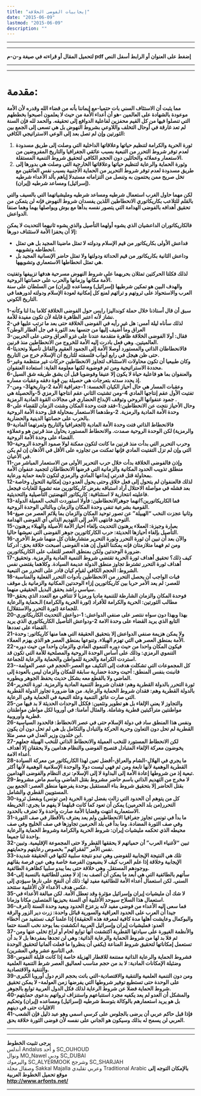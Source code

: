 ```yaml
---
title: "إيجابيات الفوضى الخلاقة"
date: "2015-06-09"
lastmod: "2015-06-09"
description: ""
---
```

---

---

**لتحميل المقال أو قراءته في صيغة و-ن-م pdf إضغط على العنوان أو الرابط أسفل النص**

---



---

# مقدمة:

**مما يثبت أن الاستئاف السني بات حتميا-مع إيماننا بأنه من قضاء الله وقدره لأن الأمة موعودة بالشهادة على العالمين -هو أن أعداء الأمة من حيث لا يعلمون أصبحوا بخططهم التي تنصلوا فيها من كل القيم محفزين لفاعلية الدوافع إلى تحقيقه. والحمد لله فإن السنة لم تعد غارقة في أوحال التخلف واللاوعي بشروط النهوض بل هي تسعى إلى الجمع بين الثورتين وإن لم تصل بعد إلى الوعي الاستراتيجي الكافي:**

1. **ثورة الحرية والكرامة لتنظيم حياتها وعلاقاتها الداخلية التي وصلت إلى طريق مسدودة لعدم توفر شروط التحرر من التبعية بسبب عائقي الجغرافيا والتاريخ المفروضين من الاستعمار وعملائه والحائلين دون الحجم الكافي لتحقيق شروط التنمية المستقلة.**
2. **وثورة الحماية والرعاية لتنظيم حياتها وعلاقاتها الخارجية التي وصلت هي بدورها إلى طريق مسدودة لعدم توفر شروط التحرير من الحماية الأجنبية بسبب نفس العائقين مع تخل صريح ممن يحتمون به وتنصل من التزاماته مستبدلا إياهم بألد الأعداء شرطيه (إسرائيل) ومساعد شرطيه (إيران).**

**لكن مهما حاول الغرب استعمال شرطيه ومساعد شرطيه ومليشياتهما التي بالسيف والتي بالقلم للتلاعب بكاريكاتوري الانحطاطين اللذين يفسدان شروط النهوض فإنه لن يتمكن من تحقيق أهدافه بالفوضى الهدامة التي يتصور نفسه بدأها مع بوش ويواصلها بهما وهما صنفا الدواعش.**

**فالكاريكاتوران الداعشيان الذي يشوه أولهما التأصيل والذي يشوه ثانيهما التحديث لا يمكن إلا أن يحفزا الأمة لاستئناف دورها:**

* **فداعش الأولى بكاريكاتور من قيم الإسلام ودولته لا تمثل ماضينا المجيد بل هي تمثل انحطاطه وتشويهه.**
* **وداعش الثانية بكاريكاتور من قيم الحداثة ودولتها ولا تمثل حاضر الإنسانية المجيد بل هي تمثل انحطاطها الاستعماري وتشويهها.**

**لذلك فكلتا الحركتين تمثلان بحربهما على شروط النهوض مسرحية هدفها تزييفها وتفتيت الأمة مكانها وزمانها والحرب على حصانتها الروحية.  
والهدف البين هو تمكين شرطيها (إسرائيل) ومساعده (إيران) من السلطان على سنة العرب والاستحواذ على ثروتهم و تراثهم لمنع كل إمكانية لعودة الإسلام ودولته لدورهما في التاريخ الكوني.**

**1-سبق أن قال أستاذنا خلال حملة كونداليزا رايس حول الفوضى الخلاقة كلاما بدا لنا وكأنه نشاز لأنه اعتبر الظاهرة قابلة لأن تكون مفيدة للأمة.  
2-لذلك سأناه ليلة أمس: هل غير رأيه في الفوضى الخلاقة حتى بعد ما ترتب عليها في العراق وما أضيف إليها من جنسها بعد الثورة في جل أقطار الوطن؟  
3-فقال: أولا الفوضى الخلاقة ظاهرة متقدمة عندنا على غزو العراق وحتى على الحربين العالميتين. وهي فعل بادرت إليه الأمة للخروج من الانحطاطين منذ قرنين.  
4-فالانحطاطان الذاتي والمستورد أوصلا الأمة إلى الجمود العقيم والقاتل تأصيلا وتحديثا حتى ظن هيجل في رابع أبواب فلسفته للتاريخ أن الإسلام خرج من التاريخ.  
5-وكان طبيعيا أن تكون محاولات الاستئناف لتجاوز الانحطاطين حركات غير منتظمة وغير محددة الاستراتيجية ومن ثم فوضوية لكنها معلومة الغاية: استعادة العنفوان.  
6-والعنفوان بما هو فاعلية حياة لا يكون إلا عنيفا وفوضويا قبل أن يشق طريقه شق السيل إذ يحدد سدته بتعرجات هي حصيلة بين قوة دفقه وعقبات مساره.  
7-وعقبات المسار هي حال أحياز الكيان الخمسة: 1-جغرافية الأمة 2-وتاريخها3- ومن تفتيت الأول عقم إنتاجها المادي 4-ومن تشتيت الثاني عقم انتاجها الرمزي 5-والحصيلة هي جمود عنفوانها الروحي وتوقف الإبداع الحضاري في مجالات القوة المادية الرمزية .  
8-وحال الأحياز نتجت عن الانحطاطين:1-فقد فتت وحدة المكان وشتت الزمان للقضاء على وحدة الأمة المادية والرمزية. 2-وطدهما الاستعمار بمحاولة قتل وحدة الأمة الروحية بالحرب على حصانتها الدينية والحضارية.  
9-فالانحطاط الذاتي فتت وحدة الأمة المادية (الجغرافيا والتاريخ وثمرتهما المادية والرمزية) لكن الوحدة الروحية صمدت. والانحطاط المستورد يحاول منذ قرنين هو وعملاؤه القضاء على وحدة الأمة الروحية.  
10-وحرب التحرير التي بدأت منذ قرنين ما كانت لتكون ممكنة لولا صمود الوحدة الروحية التي وإن لم تزل التفتيت المادي فإنها تمكنت من تجاوزه على الأقل في الأذهان إن لم يكن في الأعيان.  
11-وإذن فالفوضى الخلاقة بدأت خلال حرب التحرير الأولى من الاستعمار المباشر من منطلق تذويب الحدود المكانية والزمانية التي فرضها الانحطاطان لتجميد عنفوان الأمة بمحاولة قتل قدرتي إبداعها المادي والرمزي لتكون تابعة حماية ورعاية.  
12-لذلك فالعنفوان لم يتحول إلى فعل خلاق وحتى يحول العدو دون إمكانية التحول وخاصة بعد فشله في مواصلة الاحتلال أراد استباقه بفرض كاريكاتورين منه تشويهً للغايات فيجعل فاعليته انتحارية لا استئنافية: كاريكاتور النهضتين التأصيلية والتحديثية.  
13-فما الكاريكاتورين؟انهما جوهرالانحطاطين: فأولا استوردت النخب العميلة الدولة القومية بشرعية تنفي وحدة المكان والزمان وبالتالي الوحدة الروحية.  
14-وثانيا عجزت النخب “الهبيلة” عن تصور توحيد المكان والزمان بما يلائم العصر من صيغ التوحيد فانتهى الأمر إلى التهديم الذاتي أي الفوضى الهدامة.  
15-بعبارة وجيزة: العملاء يرهنون التحديث بإلغاء أحياز الأمة الأصيلة والهبلاء يرهنون التأصيل بإلغاء أحيازها الحديثة: حرب الكاركاتورين جوهر الفوضى التي نعيشها حاليا.  
16-والآن بعد أن تبين أن ثورة التحرر وثورة التحرير متشارطتان كل منهما شرط الأخرى ومن ثم فهما متلازمتان فإنه يمكننا القول إن هذه الفوضى أصبحت خلاقة بحق: أدركنا ضرورة الوحدتين ولكن بمنطق العصر للتغلب على الكاريكاتورين.  
17-كيف ذلك؟ تحقيق أهداف ثورة الحرية تقتضي شروط التنمية المادية والرمزية. وتحقيق أهداف ثورة التحرر تشترط تجاوز منطق الدولة عديمة السيادة. وكلاهما يقتضي نفس الشروط: الحجم الكافي لقيام كيان قادر على التحرر من التبعية.  
18-فبات الواجب أن يحصل التحرر من الانحطاطين بأدوات التحرر الفعلية والمناسبة للعصر: لم يعد الأمر حربا بين كاريكاتورين إزاء الوحدتين المكانية والزمانية بل موقف سياسي راشد يحقق البديل الحقيقي منهما.  
19-فوحدة المكان والزمان الشارطة للتنمية ماديا ورمزيا لا تتنافي مع التعدد الذي يحقق مطالب الثورتين: الحرية والكرامة للأفراد (ثورة الحرية والكرامة) الـحماية والرعاية للجماعة (ثورة التحرر والاستقلال).  
20-بهذا وبهذا دون سواه ننتصر على صنفي الدواعش: 1-دواعش التحديث الكاريكاتوري التابع الذي يريد القضاء على وحدة الامة 2-ودواعش التأصيل الكاريكاتوري الذي يريد القضاء على تعددها.  
21-ولا يمكن هزيمة صنفي الدواعش إلا بتحقيق الحقيقة التي هما منها كاريكاتور: وحدة الأمة بمنطق العصر هي التي تهزم الهبلاء. وتنوعها بمنطق العصر هو الذي يهزم العملاء.  
22-فيكون المكان واحدا من حيث دوره التنموي المادي والزمان واحدا من حيث دوره التنموي الرمزي: وذلك على أساس الوحدة الروحية والمصلحية للأمة التي تكون قد استردت الكرامة والحرية للمواطن والحماية والرعاية للجماعة.  
23-كل المجموعات التي تشكلت هدفت إلى التكيف مع العصر-الحجم في عصر العولمة- فانبنت بنفس المنطق: أحيت وحدة حضارية سابقة للمكان والزمان ليس بالعودة إلى الماضي ولا بالقطع معه بشكل حديث يحفظ الجوهر ويطوره.  
24-ثورة التحرر بالدولة القطرية وهم: فقدان شروط التنمية المادية والرمزية. ثورة التحرير بالدولة القطرية وهم: فقدان شروط الحماية والرعاية. من هنا ضرورة تجاوز الدولة القطرية التي صارت عائق التنمية وعلة التبعية في الحماية وفي الرعاية.  
25-والتجاوز لا يعني الإلغاء بل هو تطوير وتثمين: فككل الوحدات الحديثة لا بد فيها من مواطنتين متراكبتين قطرية وشاملة. والمثال أمامنا: في أوروبا لكل مواطن مواطنتان قطرية وأوروبية.  
26-ونفس هذا المنطق ساد في دولة الإسلام حتى في عصر الانحطاط: فالحدود السياسية القطرية لم تحل دون التعاون وحرية الحركة والتبادل والتكامل بل هي لم تحل دون أن يكون ابن خلدون وزير العدل في مصر مثلا.  
27-لكن الانحطاط المستورد للنخب العميلة والانحطاط الذاتي للنخب الهبيلة جعلهم يخوضون معركة الإلغاء المتبادل فتصبح الفوضى والنظام هدامين ولا يحققان إلا أهداف أعداء الامة.  
28-ما يجري في الهلال-الشام والعراق-أفضل تعين لهذا الكاريكاتور من معركة السيادة القطرية الوهمية لأنها تابعة ومن ثم فهي ليست دولا والوحدة الإسلامية الوهمية لأنها أكثر تبعية إذ من شروطها إعادة الأمة إلى البداوة لا إلى الإسلام: نرى النظام والفوضى الهدامين.  
29-لا مخرج من التهديم الذاتي باسم حاضر مشروط بقتل الماضي وباسم ماض مشروط بقتل الحاضر إلا بتحقيق شروط بناء المستقبل بوحدة يفرضها منطق العصر: الجمع بين المستويين القطري والشامل.  
30-كل من يتوهم أن الحدود التي زالت بفضل ثورة الحرية (من تونس) وبفضل ثروة التحرر(من بلد الحرمين) يمكن أن تعود كما كانت قبلهما لا يفهم ما يجري: الخريطة الاستعمارية انتهت وقضايا الأمة صارت واحدة ولا تعترف بالحدود.  
31-ما بدأ في تونس تجاوز جغرافيا الانحطاطين ولم يعد يعترف بالأقطار في صف الثورة وفي صف الثورة المضادة. وما بدأ في بلد الحرمين تجاوزها في صف الخليج وفي صف محيطه الذي تحكمه مليشيات إيران: شروط الحرية والكرامة وشروط الحماية والرعاية واحدة لنا جميعا.  
32-تبين “لأغنياء العرب” أن حمياتهم لا يحققها القطر ولا حتى المجموعة الإقليمية. وتبين نفس الأمر “لفقرائهم” بخصوص رعايتهم وحمايتهم.  
33-تلك هي النتيجة الإيجابية للفوضى وهي تبدو نتيجة سلبية لكنها في الحقيقة شديدة الإيجابية وخلاقة إذا علم العرب كيف لا يضيعون الفرصة خاصة وهي عين فرصة بقائهم ووجودهم المستقل. وهي خلاقة حتى بما يبدو سلبيا كظاهرة الطائفية.  
34-سأتهم بالطائفية التي هي أبعد ما يمكن أن أتصف به: إذ لا معنى للطائفية بالنسبة إلى السني. لكن استعمال أعداء الأمة للطائفية مفيد لها: ذلك أن النفخ على نارها سيؤدي إلى عكس هدف الأعداء لأن الأغلبية ستتحد.  
35-لا شك أن مليشيات إيران وإسرائيل مؤثرة وقد تعطل الأمة. لكن مبالغة الأعداء في استعمال هذا السلاح سيوحد الأغلبية أي السنة بحيزيها المتصلين مكانا وزمانا.  
36-فما سعى إليه الأعداء من فوضى مفيد لأنه يزعزع الحدود ويعيد وحدة السنة (أعرف جيدا أن العرب على الحدود العراقية والسورية قبائل واحدة: زرت دير الزور والرقة والبوكمال وعايشت أهلها مدة كافية لمعرفة هذه الحقيقة) إذا علمنا كيف نستفيد من أخطاء العدو: فمليشيات إيران وإسرائيل العربية انكشفت بما يوحد نخب السنة حتما  
37-والأنظمة الغيورة على سيادتها القطرية اكتشفت أنها توابع لحام أو لراع تخلى عنها ومن ثم فلا بد لها من شروط الحماية والرعاية الذاتية: وهي لن تجدها بمفردها بل لا بد أن تستعمل إمكاناتها لتحقيق شروط المناعة (يكفي أن ينظروا ما فعلت ألمانيا لتحقيق الوحدة في التاسع عشر وفي العشرين).  
38-فشروط الحماية والرعاية الذاتية ممتنعة للاقطار الهزيلة خاصة إذا كانت قليلة النفوس وضئيلة الإمكانات المادية: لا بد من حجم مناسب لعماليق العصر شرط التنمية العلمية والتنقية والاقتصادية.  
39-ومن دون التنمية العلمية والتنقية والاقتصادية-التي باتت بحجم الزم دول أوروبا الكبرى على الوحدة حتى تستطيع توفير شروطها التي يفرضها زمن العولمة- لا يمكن تحقيق شروط الحماية فضلا عن شروط الرعاية لذلك فكل الدول العربية توابع بالجوهر.  
40-والمشكل أن العدو لم يعد يكفيه مجرد استتباعهم واستنزاف ثرواتهم بدعوى حمايتهم بل هو يريد استعمارهم بالوكالة بتوسط شرطيه (إسرائيل) ومساعده (إيران) وتحكيم الاقليات حتى في دينهم  
41-فإذا قبل حاكم عربي أن يرضى بالجلوس على كرسي اسمي وهو عبد ذليل فإن الشعب العربي لن يسمح له بذلك وسيكون هو الجاني على نفسه لأن فوضى الثورة خلاقة بحق.**

---

---

**يرجى تثبيت الخطوط**   
 أندلس Andalus  و أحد SC\_OUHOUD  
 ونوال MO\_Nawel  ودبي SC\_DUBAI   
 واليرموك SC\_ALYERMOOK  وشرجح SC\_SHARJAH   
 وصقال مجلة Sakkal Majalla وعربي تقليدي Traditional Arabic  **بالإمكان التوجه إلى موقع تحميل الخطوط العربية  
 http://www.arfonts.net/**

---

###